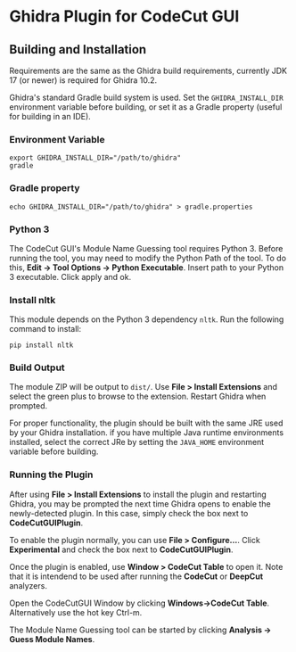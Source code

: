 
# Ghidra Plugin for CodeCut GUI

## Building and Installation

Requirements are the same as the Ghidra build requirements, currently JDK 17 (or newer) is required for Ghidra 10.2.

Ghidra's standard Gradle build system is used. Set the `GHIDRA_INSTALL_DIR` environment variable before building, or set it as a Gradle property (useful for building in an IDE).

### Environment Variable 

```
export GHIDRA_INSTALL_DIR="/path/to/ghidra"
gradle 
```

### Gradle property

```
echo GHIDRA_INSTALL_DIR="/path/to/ghidra" > gradle.properties 
```

### Python 3 

The CodeCut GUI's Module Name Guessing tool requires Python 3. Before running the tool, you may need to modify the Python Path of the tool. To do this, **Edit -> Tool Options -> Python Executable**. Insert path to your Python 3 executable. Click apply and ok.

### Install nltk
This module depends on the Python 3 dependency `nltk`. Run the following command to install:
```
pip install nltk
```

### Build Output

The module ZIP will be output to `dist/`. Use **File > Install Extensions** and select the green plus to browse to the extension. Restart Ghidra when prompted.

For proper functionality, the plugin should be built with the same JRE used by your Ghidra installation. if you have multiple Java runtime environments installed, select the correct JRe by setting the `JAVA_HOME` environment variable before building. 

### Running the Plugin

After using **File > Install Extensions** to install the plugin and restarting Ghidra, you may be prompted the next time Ghidra opens to enable the newly-detected plugin. In this case, simply check the box next to **CodeCutGUIPlugin**. 

To enable the plugin normally, you can use **File > Configure...**. Click **Experimental** and check the box next to **CodeCutGUIPlugin**.

Once the plugin is enabled, use **Window > CodeCut Table** to open it. Note that it is intendend to be used after running the **CodeCut** or **DeepCut** analyzers.

Open the CodeCutGUI Window by clicking **Windows->CodeCut Table**. Alternatively use the hot key Ctrl-m.

The Module Name Guessing tool can be started by clicking  **Analysis -> Guess Module Names**.
